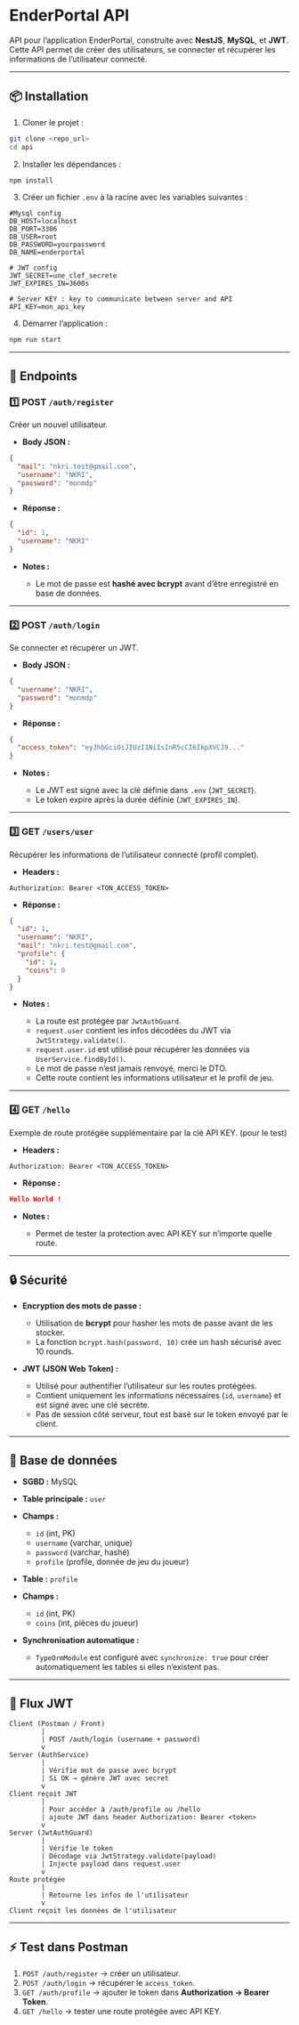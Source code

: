 # EnderPortal API

API pour l’application EnderPortal, construite avec **NestJS**, **MySQL**, et **JWT**. Cette API permet de créer des utilisateurs, se connecter et récupérer les informations de l’utilisateur connecté.

---

## 📦 Installation

1. Cloner le projet :

```bash
git clone <repo_url>
cd api
```

2. Installer les dépendances :

```bash
npm install
```

3. Créer un fichier `.env` à la racine avec les variables suivantes :

```
#Mysql config
DB_HOST=localhost
DB_PORT=3306
DB_USER=root
DB_PASSWORD=yourpassword
DB_NAME=enderportal

# JWT config
JWT_SECRET=une_clef_secrete
JWT_EXPIRES_IN=3600s

# Server KEY : key to communicate between server and API
API_KEY=mon_api_key
```

4. Démarrer l’application :

```bash
npm run start
```

---

## 🔑 Endpoints

### 1️⃣ POST `/auth/register`

Créer un nouvel utilisateur.

* **Body JSON :**

```json
{
  "mail": "nkri.test@gmail.com",
  "username": "NKRI",
  "password": "monmdp"
}
```

* **Réponse :**

```json
{
  "id": 1,
  "username": "NKRI"
}
```

* **Notes :**

  * Le mot de passe est **hashé avec bcrypt** avant d’être enregistré en base de données.

---

### 2️⃣ POST `/auth/login`

Se connecter et récupérer un JWT.

* **Body JSON :**

```json
{
  "username": "NKRI",
  "password": "monmdp"
}
```

* **Réponse :**

```json
{
  "access_token": "eyJhbGciOiJIUzI1NiIsInR5cCI6IkpXVCJ9..."
}
```

* **Notes :**

  * Le JWT est signé avec la clé définie dans `.env` (`JWT_SECRET`).
  * Le token expire après la durée définie (`JWT_EXPIRES_IN`).

---

### 3️⃣ GET `/users/user`

Récupérer les informations de l’utilisateur connecté (profil complet).

* **Headers :**

```
Authorization: Bearer <TON_ACCESS_TOKEN>
```

* **Réponse :**

```json
{
  "id": 1,
  "username": "NKRI",
  "mail": "nkri.test@gmail.com",
  "profile": {
    "id": 1,
    "coins": 0
  }
}
```

* **Notes :**

  * La route est protégée par `JwtAuthGuard`.
  * `request.user` contient les infos décodées du JWT via `JwtStrategy.validate()`.
  * `request.user.id` est utilisé pour récupérer les données via `UserService.findById()`.
  * Le mot de passe n’est jamais renvoyé, merci le DTO.
  * Cette route contient les informations utilisateur et le profil de jeu.

---

### 4️⃣ GET `/hello`

Exemple de route protégée supplémentaire par la clé API KEY. (pour le test)

* **Headers :**

```
Authorization: Bearer <TON_ACCESS_TOKEN>
```

* **Réponse :**

```json
Hello World !
```

* **Notes :**

  * Permet de tester la protection avec API KEY sur n’importe quelle route.

---

## 🔒 Sécurité

* **Encryption des mots de passe :**

  * Utilisation de **bcrypt** pour hasher les mots de passe avant de les stocker.
  * La fonction `bcrypt.hash(password, 10)` crée un hash sécurisé avec 10 rounds.

* **JWT (JSON Web Token) :**

  * Utilisé pour authentifier l’utilisateur sur les routes protégées.
  * Contient uniquement les informations nécessaires (`id`, `username`) et est signé avec une clé secrète.
  * Pas de session côté serveur, tout est basé sur le token envoyé par le client.

---

## 💾 Base de données

* **SGBD :** MySQL

* **Table principale :** `user`

* **Champs :**

  * `id` (int, PK)
  * `username` (varchar, unique)
  * `password` (varchar, hashé)
  * `profile` (profile, donnée de jeu du joueur)

* **Table :** `profile`

* **Champs :**

  * `id` (int, PK)
  * `coins` (int, pièces du joueur)

* **Synchronisation automatique :**

  * `TypeOrmModule` est configuré avec `synchronize: true` pour créer automatiquement les tables si elles n’existent pas.

---

## 🔄 Flux JWT

```text
Client (Postman / Front)
        |
        | POST /auth/login (username + password)
        v
Server (AuthService)
        |
        | Vérifie mot de passe avec bcrypt
        | Si OK → génère JWT avec secret
        v
Client reçoit JWT
        |
        | Pour accéder à /auth/profile ou /hello
        | ajoute JWT dans header Authorization: Bearer <token>
        v
Server (JwtAuthGuard)
        |
        | Vérifie le token
        | Décodage via JwtStrategy.validate(payload)
        | Injecte payload dans request.user
        v
Route protégée
        |
        | Retourne les infos de l'utilisateur
        v
Client reçoit les données de l'utilisateur
```

---

## ⚡ Test dans Postman

1. `POST /auth/register` → créer un utilisateur.
2. `POST /auth/login` → récupérer le `access_token`.
3. `GET /auth/profile` → ajouter le token dans **Authorization → Bearer Token**.
4. `GET /hello` → tester une route protégée avec API KEY.
